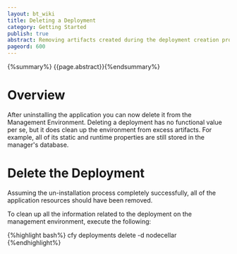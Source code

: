 ```yaml
---
layout: bt_wiki
title: Deleting a Deployment
category: Getting Started
publish: true
abstract: Removing artifacts created during the deployment creation process
pageord: 600
---
```

{%summary%} {{page.abstract}}{%endsummary%}


# Overview

After uninstalling the application you can now delete it from the Management Environment. Deleting a deployment has no functional value per se, but it does clean up the environment from excess artifacts. For example, all of its static and runtime properties are still stored in the manager's database.


# Delete the Deployment

Assuming the un-installation process completely successfully, all of the application resources should have been removed.

To clean up all the information related to the deployment on the management environment, execute the following:

{%highlight bash%}
cfy deployments delete -d nodecellar
{%endhighlight%}